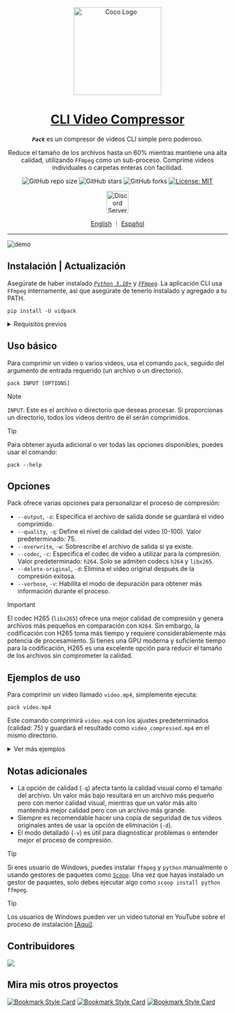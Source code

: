 <!-- markdownlint-disable MD033 MD036 MD041 MD045 MD046 -->

<div align="center">
    <img width="200" src="https://i.imgur.com/HeeZxH3.png" alt="Coco Logo">
</div>
<div align="center">

<h1 style="border-bottom: none">
    <b><a href="#">CLI Video Compressor</a></b>
</h1>

***`Pack`*** es un compresor de videos CLI simple pero poderoso.

Reduce el tamaño de los archivos hasta un 60% mientras mantiene una alta calidad, utilizando `FFmpeg` como un sub-proceso. Comprime videos individuales o carpetas enteras con facilidad.

![GitHub repo size](https://img.shields.io/github/repo-size/ivansaul/CLI-Video-Compressor)
![GitHub stars](https://img.shields.io/github/stars/ivansaul/CLI-Video-Compressor)
![GitHub forks](https://img.shields.io/github/forks/ivansaul/CLI-Video-Compressor)
[![License: MIT](https://img.shields.io/badge/License-MIT-yellow.svg)](https://opensource.org/licenses/MIT)

<a href="https://discord.gg/tDvybtJ7y9">
    <img alt="Discord Server" height="50" src="https://cdn.jsdelivr.net/npm/@intergrav/devins-badges@3/assets/cozy/social/discord-plural_vector.svg">
</a>

<p align="center">
    <a href="https://github.com/ivansaul/CLI-Video-Compressor/blob/master/README.md">English</a>
    ｜
    <a href="https://github.com/ivansaul/CLI-Video-Compressor/blob/master/README.es.md">Español</a>
</p>

</div>

---

![demo][demo]

## Instalación | Actualización

Asegúrate de haber instalado [*`Python 3.10+`*][python] y [*`FFmpeg`*][ffmpeg]. La aplicación CLI usa `FFmpeg` internamente, así que asegúrate de tenerlo instalado y agregado a tu PATH.

```console
pip install -U vidpack
```

<details>
    <summary>Requisitos previos</summary>

    ```console
    # MacOS
    brew install ffmpeg

    # Ubuntu
    sudo apt install ffmpeg

    # ArchLinux
    sudo pacman -S ffmpeg

    # Fedora
    sudo dnf install ffmpeg
    ```

</details>

## Uso básico

Para comprimir un video o varios videos, usa el comando `pack`, seguido del argumento de entrada requerido (un archivo o un directorio).

```console
pack INPUT [OPTIONS]
```

> [!NOTE]
> `INPUT`: Este es el archivo o directorio que deseas procesar. Si proporcionas un directorio, todos los videos dentro de él serán comprimidos.

<!-- -->
> [!TIP]
> Para obtener ayuda adicional o ver todas las opciones disponibles, puedes usar el comando:
>
> ```console
> pack --help
> ```

## Opciones

Pack ofrece varias opciones para personalizar el proceso de compresión:

- `--output`, `-o`: Especifica el archivo de salida donde se guardará el video comprimido.
- `--quality`, `-q`: Define el nivel de calidad del video (0-100). Valor predeterminado: 75.
- `--overwrite`, `-w`: Sobrescribe el archivo de salida si ya existe.
- `--codec`, `-c`: Especifica el codec de video a utilizar para la compresión. Valor predeterminado: `h264`. Solo se admiten codecs `h264` y `libx265`.
- `--delete-original`, `-d`: Elimina el video original después de la compresión exitosa.
- `--verbose`, `-v`: Habilita el modo de depuración para obtener más información durante el proceso.

> [!IMPORTANT]
> El codec H265 (`libx265`) ofrece una mejor calidad de compresión y genera archivos más pequeños en comparación con `H264`. Sin embargo, la codificación con H265 toma más tiempo y requiere considerablemente más potencia de procesamiento. Si tienes una GPU moderna y suficiente tiempo para la codificación, H265 es una excelente opción para reducir el tamaño de los archivos sin comprometer la calidad.

## Ejemplos de uso

Para comprimir un video llamado `video.mp4`, simplemente ejecuta:

```console
pack video.mp4
```

Este comando comprimirá `video.mp4` con los ajustes predeterminados (calidad: 75) y guardará el resultado como `video_compressed.mp4` en el mismo directorio.

<details>
    <summary>Ver más ejemplos</summary>

### Especificar un archivo de salida

Si deseas especificar el nombre o la ubicación del archivo comprimido:

```console
pack video.mp4 --output compressed/small_video.mp4
```

Este comando comprimirá `video.mp4` y guardará el resultado como `small_video.mp4` en el directorio `compressed`.

### Ajustar la calidad de la compresión

Para comprimir un video con una calidad específica (por ejemplo, 60):

``` console
pack video.mp4 -q 60
```

Esto comprimirá el video con menor calidad, resultando en un archivo más pequeño.

### Comprimir todos los videos en un directorio

Para comprimir todos los videos en un directorio:

```console
pack /ruta/a/mis/videos
```

Este comando comprimirá todos los videos en el directorio especificado y guardará los resultados en el mismo directorio.

### Sobrescribir archivos existentes

Si deseas sobrescribir archivos comprimidos existentes:

```console
pack video.mp4 --output output.mp4 --overwrite
```

Esto sobrescribirá el archivo `output.mp4` si ya existe.

### Eliminar el archivo original después de la compresión

Para eliminar el archivo de video original después de una compresión exitosa:

```console
pack video.mp4 --delete-original
```

El archivo original `video.mp4` será eliminado después de la compresión.

### Especificar un codec de video

Para comprimir un video con un codec de video específico (por ejemplo, libx265):

```console
pack video.mp4 --codec libx265
```

Esto comprimirá el video con el codec libx265, resultando en un archivo más pequeño. Actualmente, solo se admiten los codecs `h264` y `libx265`.

### Usar múltiples opciones

Puedes combinar múltiples opciones en un solo comando:

```console
pack video.mp4 -o compressed.mp4 -q 80 -w -d -v
```

Este comando comprimirá `video.mp4` con una calidad de 80, guardará el resultado como `compressed.mp4`, sobrescribirá el archivo si existe, eliminará el original y mostrará información detallada durante el proceso.

</details>

## Notas adicionales

- La opción de calidad (`-q`) afecta tanto la calidad visual como el tamaño del archivo. Un valor más bajo resultará en un archivo más pequeño pero con menor calidad visual, mientras que un valor más alto mantendrá mejor calidad pero con un archivo más grande.
- Siempre es recomendable hacer una copia de seguridad de tus videos originales antes de usar la opción de eliminación (`-d`).
- El modo detallado (`-v`) es útil para diagnosticar problemas o entender mejor el proceso de compresión.

> [!TIP]
> Si eres usuario de Windows, puedes instalar `ffmpeg` y `python` manualmente o usando gestores de paquetes como [*`Scoop`*][scoop].
> Una vez que hayas instalado un gestor de paquetes, solo debes ejecutar algo como `scoop install python ffmpeg`.

<!-- -->
> [!TIP]
> Los usuarios de Windows pueden ver un video tutorial en YouTube sobre el proceso de instalación [[Aquí]][demo-windows].

## Contribuidores

<a href="https://github.com/ivansaul/CLI-Video-Compressor/graphs/contributors">
  <img src="https://contrib.rocks/image?repo=ivansaul%2FCLI%2DVideo%2DCompressor"/>
</a>

## Mira mis otros proyectos

[![Bookmark Style Card](https://svg.bookmark.style/api?url=https://github.com/ivansaul/codigo_facilito_downloader&mode=light&style=horizontal)](https://github.com/ivansaul/codigo_facilito_downloader)
[![Bookmark Style Card](https://svg.bookmark.style/api?url=https://github.com/ivansaul/personal-portfolio&mode=light&style=horizontal)](https://github.com/ivansaul/personal-portfolio)
[![Bookmark Style Card](https://svg.bookmark.style/api?url=https://github.com/ivansaul/flutter_todo_app&mode=light&style=horizontal)](https://github.com/ivansaul/flutter_todo_app)

[python]:https://www.python.org/downloads/
[ffmpeg]:https://ffmpeg.org
[demo]:https://github.com/user-attachments/assets/9c9c672a-bfa3-418a-b7d1-89f0e7751146
[scoop]:https://scoop.sh
[demo-windows]: https://youtu.be/w1Pba7Bu0ZQ
